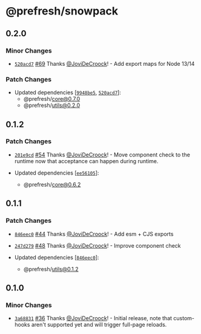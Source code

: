 # @prefresh/snowpack

## 0.2.0

### Minor Changes

- [`520acd7`](https://github.com/JoviDeCroock/prefresh/commit/520acd75ea2a1414ccf8a614049f7b159f448a90) [#69](https://github.com/JoviDeCroock/prefresh/pull/69) Thanks [@JoviDeCroock](https://github.com/JoviDeCroock)! - Add export maps for Node 13/14

### Patch Changes

- Updated dependencies [[`9948be5`](https://github.com/JoviDeCroock/prefresh/commit/9948be52120d03992a183f24e9f4ef53a9a27629), [`520acd7`](https://github.com/JoviDeCroock/prefresh/commit/520acd75ea2a1414ccf8a614049f7b159f448a90)]:
  - @prefresh/core@0.7.0
  - @prefresh/utils@0.2.0

## 0.1.2

### Patch Changes

- [`201e9cd`](https://github.com/JoviDeCroock/prefresh/commit/201e9cd9b3c1566ecdd948f85942de5a4cfa8775) [#54](https://github.com/JoviDeCroock/prefresh/pull/54) Thanks [@JoviDeCroock](https://github.com/JoviDeCroock)! - Move component check to the runtime now that acceptance can happen during runtime.

- Updated dependencies [[`ee56105`](https://github.com/JoviDeCroock/prefresh/commit/ee5610575228663c08d40eed17a46064089d0075)]:
  - @prefresh/core@0.6.2

## 0.1.1

### Patch Changes

- [`846eec0`](https://github.com/JoviDeCroock/prefresh/commit/846eec0a77ba8f9b8e1ea36bfc0dd6a6ad7ba94c) [#44](https://github.com/JoviDeCroock/prefresh/pull/44) Thanks [@JoviDeCroock](https://github.com/JoviDeCroock)! - Add esm + CJS exports

* [`247d279`](https://github.com/JoviDeCroock/prefresh/commit/247d279c4ba4820319618f40f4a5e0b8b2a90f0d) [#48](https://github.com/JoviDeCroock/prefresh/pull/48) Thanks [@JoviDeCroock](https://github.com/JoviDeCroock)! - Improve component check

* Updated dependencies [[`846eec0`](https://github.com/JoviDeCroock/prefresh/commit/846eec0a77ba8f9b8e1ea36bfc0dd6a6ad7ba94c)]:
  - @prefresh/utils@0.1.2

## 0.1.0

### Minor Changes

- [`3a68831`](https://github.com/JoviDeCroock/prefresh/commit/3a688318416cc314457595acc843d84a1640da53) [#36](https://github.com/JoviDeCroock/prefresh/pull/36) Thanks [@JoviDeCroock](https://github.com/JoviDeCroock)! - Initial release, note that custom-hooks aren't supported yet and will trigger full-page reloads.
